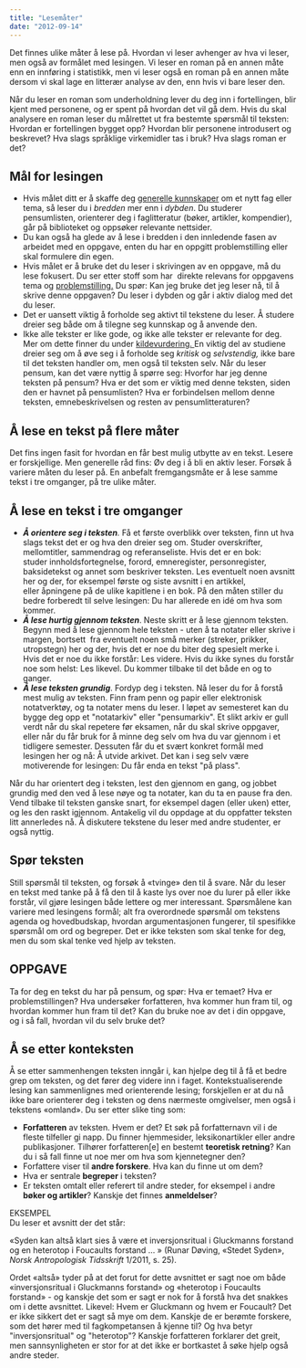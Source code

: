 ```yaml
---
title: "Lesemåter"
date: "2012-09-14"
---
```


Det finnes ulike måter å lese på. Hvordan vi leser avhenger av hva vi leser, men også av formålet med lesingen. Vi leser en roman på en annen måte enn en innføring i statistikk, men vi leser også en roman på en annen måte dersom vi skal lage en litterær analyse av den, enn hvis vi bare leser den.

Når du leser en roman som underholdning lever du deg inn i fortellingen, blir kjent med personene, og er spent på hvordan det vil gå dem. Hvis du skal analysere en roman leser du målrettet ut fra bestemte spørsmål til teksten: Hvordan er fortellingen bygget opp? Hvordan blir personene introdusert og beskrevet? Hva slags språklige virkemidler tas i bruk? Hva slags roman er det?

## Mål for lesingen

- Hvis målet ditt er å skaffe deg [generelle kunnskaper](/soking/skaff-deg-oversikt/ "Skaff deg oversikt") om et nytt fag eller tema, så leser du i _bredden_ mer enn i _dybden_. Du studerer pensumlisten, orienterer deg i faglitteratur (bøker, artikler, kompendier), går på biblioteket og oppsøker relevante nettsider.
- Du kan også ha glede av å lese i bredden i den innledende fasen av arbeidet med en oppgave, enten du har en oppgitt problemstilling eller skal formulere din egen.
- Hvis målet er å bruke det du leser i skrivingen av en oppgave, må du lese fokusert. Du ser etter stoff som har  direkte relevans for oppgavens tema og [problemstilling.](/skriving/struktur-og-argumentasjon/oppbygning-av-en-oppgave/ "Oppbygning av en oppgave") Du spør: Kan jeg bruke det jeg leser nå, til å skrive denne oppgaven? Du leser i dybden og går i aktiv dialog med det du leser.
- Det er uansett viktig å forholde seg aktivt til tekstene du leser. Å studere dreier seg både om å tilegne seg kunnskap og å anvende den.
- Ikke alle tekster er like gode, og ikke alle tekster er relevante for deg. Mer om dette finner du under [kildevurdering. ](/kildebruk-og-referanser/kildevurdering/ "kildevurdering")En viktig del av studiene dreier seg om å øve seg i å forholde seg _kritisk_ og _selvstendig,_ ikke bare til det teksten handler om, men også til teksten selv. Når du leser pensum, kan det være nyttig å spørre seg: Hvorfor har jeg denne teksten på pensum? Hva er det som er viktig med denne teksten, siden den er havnet på pensumlisten? Hva er forbindelsen mellom denne teksten, emnebeskrivelsen og resten av pensumlitteraturen?

## Å lese en tekst på flere måter

Det fins ingen fasit for hvordan en får best mulig utbytte av en tekst. Lesere er forskjellige. Men generelle råd fins: Øv deg i å bli en aktiv leser. Forsøk å variere måten du leser på. En anbefalt fremgangsmåte er å lese samme tekst i tre omganger, på tre ulike måter.

## Å lese en tekst i tre omganger

- _**Å orientere seg i teksten**._ Få et første overblikk over teksten, finn ut hva slags tekst det er og hva den dreier seg om. Studer overskrifter, mellomtitler, sammendrag og referanseliste. Hvis det er en bok: studer innholdsfortegnelse, forord, emneregister, personregister, baksidetekst og annet som beskriver teksten. Les eventuelt noen avsnitt her og der, for eksempel første og siste avsnitt i en artikkel, eller åpningene på de ulike kapitlene i en bok. På den måten stiller du bedre forberedt til selve lesingen: Du har allerede en idé om hva som kommer.
- **_Å lese hurtig gjennom teksten_**. Neste skritt er å lese gjennom teksten. Begynn med å lese gjennom hele teksten - uten å ta notater eller skrive i margen, bortsett  fra eventuelt noen små merker (streker, prikker, utropstegn) her og der, hvis det er noe du biter deg spesielt merke i. Hvis det er noe du ikke forstår: Les videre. Hvis du ikke synes du forstår noe som helst: Les likevel. Du kommer tilbake til det både en og to ganger.
- **_Å lese teksten grundig_**. Fordyp deg i teksten. Nå leser du for å forstå mest mulig av teksten. Finn fram penn og papir eller elektronisk notatverktøy, og ta notater mens du leser. I løpet av semesteret kan du bygge deg opp et "notatarkiv" eller "pensumarkiv". Et slikt arkiv er gull verdt når du skal repetere før eksamen, når du skal skrive oppgaver, eller når du får bruk for å minne deg selv om hva du var gjennom i et tidligere semester. Dessuten får du et svært konkret formål med lesingen her og nå: Å utvide arkivet. Det kan i seg selv være motiverende for lesingen: Du får enda en tekst "på plass".

Når du har orientert deg i teksten, lest den gjennom en gang, og jobbet grundig med den ved å lese nøye og ta notater, kan du ta en pause fra den. Vend tilbake til teksten ganske snart, for eksempel dagen (eller uken) etter, og les den raskt igjennom. Antakelig vil du oppdage at du oppfatter teksten litt annerledes nå. Å diskutere tekstene du leser med andre studenter, er også nyttig.

## Spør teksten

Still spørsmål til teksten, og forsøk å «tvinge» den til å svare. Når du leser en tekst med tanke på å få den til å kaste lys over noe du lurer på eller ikke forstår, vil gjøre lesingen både lettere og mer interessant. Spørsmålene kan variere med lesingens formål; alt fra overordnede spørsmål om tekstens agenda og hovedbudskap, hvordan argumentasjonen fungerer, til spesifikke spørsmål om ord og begreper. Det er ikke teksten som skal tenke for deg, men du som skal tenke ved hjelp av teksten.

## OPPGAVE

Ta for deg en tekst du har på pensum, og spør: Hva er temaet? Hva er problemstillingen? Hva undersøker forfatteren, hva kommer hun fram til, og hvordan kommer hun fram til det? Kan du bruke noe av det i din oppgave, og i så fall, hvordan vil du selv bruke det?

## Å se etter konteksten

Å se etter sammenhengen teksten inngår i, kan hjelpe deg til å få et bedre grep om teksten, og det fører deg videre inn i faget. Kontekstualiserende lesing kan sammenlignes med orienterende lesing; forskjellen er at du nå ikke bare orienterer deg i teksten og dens nærmeste omgivelser, men også i tekstens «omland». Du ser etter slike ting som:

- **Forfatteren** av teksten. Hvem er det? Et søk på forfatternavn vil i de fleste tilfeller gi napp. Du finner hjemmesider, leksikonartikler eller andre publikasjoner. Tilhører forfatteren\[e\] en bestemt **teoretisk retning**? Kan du i så fall finne ut noe mer om hva som kjennetegner den?
- Forfattere viser til **andre forskere**. Hva kan du finne ut om dem?
- Hva er sentrale **begreper** i teksten?
- Er teksten omtalt eller referert til andre steder, for eksempel i andre **bøker og artikler**? Kanskje det finnes **anmeldelser**?

EKSEMPEL  
Du leser et avsnitt der det står:

«Syden kan altså klart sies å være et inversjonsritual i Gluckmanns forstand og en heterotop i Foucaults forstand … » (Runar Døving, «Stedet Syden», _Norsk Antropologisk Tidsskrift_ 1/2011, s. 25).

Ordet «altså» tyder på at det forut for dette avsnittet er sagt noe om både «inversjonsritual i Gluckmanns forstand» og «heterotop i Foucaults forstand» - og kanskje det som er sagt er nok for å forstå hva det snakkes om i dette avsnittet. Likevel: Hvem er Gluckmann og hvem er Foucault? Det er ikke sikkert det er sagt så mye om dem. Kanskje de er berømte forskere, som det hører med til fagkompetansen å kjenne til? Og hva betyr "inversjonsritual" og "heterotop"? Kanskje forfatteren forklarer det greit, men sannsynligheten er stor for at det ikke er bortkastet å søke hjelp også andre steder.
